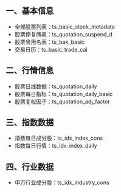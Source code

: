 ## 一、基本信息

- 全部股票列表：ts_basic_stock_metadata
- 股票停复牌表：ts_quotation_suspend_d
- 股票曾用名表：ts_bak_basic
- 交易日历：ts_basic_trade_cal

## 二、行情信息

- 股票日线数据：ts_quotation_daily
- 股票每日指标：ts_quotation_daily_basic
- 股票复权因子：ts_quotation_adj_factor

## 三、指数数据

- 指数每日成分股：ts_idx_index_cons
- 指数每日行情：ts_idx_index_daily

## 四、行业数据

- 申万行业成分股：ts_idx_industry_cons
